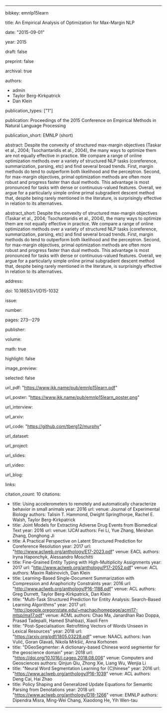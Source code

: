 ---

bibkey: emnlp15learn

title: An Empirical Analysis of Optimization for Max-Margin NLP

date: "2015-09-01"

year: 2015

draft: false

preprint: false

archival: true

authors: 
- admin
- Taylor Berg-Kirkpatrick
- Dan Klein

publication_types: ["1"]

publication: Proceedings of the 2015 Conference on Empirical Methods in Natural Language Processing

publication_short: EMNLP (short)

abstract: Despite the convexity of structured max-margin objectives (Taskar et al., 2004; Tsochantaridis et al., 2004), the many ways to optimize them are not equally effective in practice. We compare a range of online optimization methods over a variety of structured NLP tasks (coreference, summarization, parsing, etc) and find several broad trends. First, margin methods do tend to outperform both likelihood and the perceptron. Second, for max-margin objectives, primal  optimization methods are often more robust and progress faster than dual methods. This advantage  is most pronounced for tasks with dense or continuous-valued features. Overall, we argue for a particularly simple online primal subgradient descent method that, despite being rarely mentioned in the literature, is surprisingly effective in relation to its alternatives.

abstract_short: Despite the convexity of structured max-margin objectives (Taskar et al., 2004; Tsochantaridis et al., 2004), the many ways to optimize them are not equally effective in practice. We compare a range of online optimization methods over a variety of structured NLP tasks (coreference, summarization, parsing, etc) and find several broad trends. First, margin methods do tend to outperform both likelihood and the perceptron. Second, for max-margin objectives, primal  optimization methods are often more robust and progress faster than dual methods. This advantage  is most pronounced for tasks with dense or continuous-valued features. Overall, we argue for a particularly simple online primal subgradient descent method that, despite being rarely mentioned in the literature, is surprisingly effective in relation to its alternatives.

address: 

doi: 10.18653/v1/D15-1032

issue: 

number: 

pages: 273--279

publisher: 

volume: 

math: true

highlight: false

image_preview: 

selected: false

url_pdf: "https://www.jkk.name/pub/emnlp15learn.pdf"

url_poster: "https://www.jkk.name/pub/emnlp15learn_poster.png"

url_interview: 

url_arxiv: 

url_code: "https://github.com/tberg12/murphy"

url_dataset: 

url_project: 

url_slides: 

url_video: 

url_blog: 

links: 

citation_count: 10
citations:
- title: Using accelerometers to remotely and automatically characterize behavior in small animals
  year: 2016
  url: 
  venue: Journal of Experimental Biology
  authors: Talisin T. Hammond, Dwight Springthorpe, Rachel E. Walsh, Taylor Berg-Kirkpatrick
- title: Joint Models for Extracting Adverse Drug Events from Biomedical Text
  year: 2016
  url: 
  venue: IJCAI
  authors: Fei Li, Yue Zhang, Meishan Zhang, Donghong Ji
- title: A Practical Perspective on Latent Structured Prediction for Coreference Resolution
  year: 2017
  url: "http://www.aclweb.org/anthology/E17-2023.pdf"
  venue: EACL
  authors: Iryna Haponchyk, Alessandro Moschitti
- title: Fine-Grained Entity Typing with High-Multiplicity Assignments
  year: 2017
  url: "http://www.aclweb.org/anthology/P17-2052.pdf"
  venue: ACL
  authors: Maxim Rabinovich, Dan Klein
- title: Learning-Based Single-Document Summarization with Compression and Anaphoricity Constraints
  year: 2016
  url: "http://www.aclweb.org/anthology/P16-1188.pdf"
  venue: ACL
  authors: Greg Durrett, Taylor Berg-Kirkpatrick, Dan Klein
- title: "Multi-Task Structured Prediction for Entity Analysis: Search-Based Learning Algorithms"
  year: 2017
  url: "http://people.oregonstate.edu/~machao/homepage/acml17-mtsp/ma17.pdf"
  venue: ACML
  authors: Chao Ma, Janardhan Rao Doppa, Prasad Tadepalli, Hamed Shahbazi, Xiaoli Fern
- title: "Post-Specialisation: Retrofitting Vectors of Words Unseen in Lexical Resources"
  year: 2018
  url: "https://arxiv.org/pdf/1805.03228.pdf"
  venue: NAACL
  authors: Ivan Vulić, Goran Glavaš, Nikola Mrkšić, Anna Korhonen
- title: "DGeoSegmenter: A dictionary-based Chinese word segmenter for the geoscience domain"
  year: 2018
  url: "https://doi.org/10.1016/j.cageo.2018.08.006"
  venue: Computers and Geosciences
  authors: Qinjun Qiu, Zhong Xie, Liang Wu, Wenjia Li
- title: "Neural Word Segmentation Learning for {C}hinese"
  year: 2016
  url: "https://www.aclweb.org/anthology/P16-1039"
  venue: ACL
  authors: Deng Cai, Hai Zhao
- title: Policy Shaping and Generalized Update Equations for Semantic Parsing from Denotations
  year: 2018
  url: "https://www.aclweb.org/anthology/D18-1266"
  venue: EMNLP
  authors: Dipendra Misra, Ming-Wei Chang, Xiaodong He, Yih Wen-tau


---
